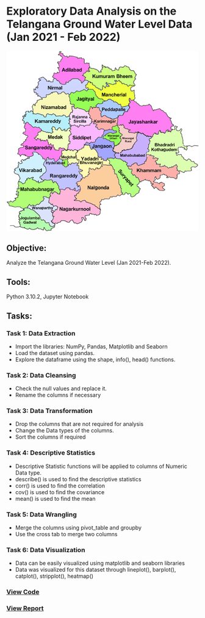 # Exploratory Data Analysis on the Telangana Ground Water Level Data (Jan 2021 - Feb 2022)
![](https://github.com/xavierina12/Data-Analytics/blob/main/Projects/1.%20Data%20Analysis%20Projects/3.%20Telangana%20Groundwater%20Analysis%20(Python)/telangana.png)
## Objective:
Analyze the Telangana Ground Water Level (Jan 2021-Feb 2022).
## Tools: 
Python 3.10.2, Jupyter Notebook
## Tasks:
### Task 1: Data Extraction
* Import the libraries: NumPy, Pandas, Matplotlib and Seaborn  
* Load the dataset using pandas.
* Explore the dataframe using the shape, info(), head() functions.
### Task 2: Data Cleansing
* Check the null values and replace it.
* Rename the columns if necessary
### Task 3: Data Transformation
* Drop the columns that are not required for analysis
* Change the Data types of the columns.
* Sort the columns if required
### Task 4: Descriptive Statistics
* Descriptive Statistic functions will be applied to columns of Numeric Data type.
* describe() is used to find the descriptive statistics
* corr() is used to find the correlation
* cov() is used to find the covariance
* mean() is used to find the mean
### Task 5: Data Wrangling
* Merge the columns using pivot_table and groupby 
* Use the cross tab to merge two columns
### Task 6: Data Visualization
* Data can be easily visualized using matplotlib and seaborn libraries
* Data was visualized for this dataset through lineplot(), barplot(), catplot(), stripplot(), heatmap()
### [View Code](https://github.com/xavierina12/Data-Analytics/blob/main/Projects/1.%20Data%20Analysis%20Projects/3.%20Telangana%20Groundwater%20Analysis%20(Python)/Telangana%20Ground%20Water%20Level%20Analysis%20Jan%202021%20-%20Feb%202022.ipynb)
### [View Report](https://github.com/xavierina12/Data-Analytics/blob/main/Projects/1.%20Data%20Analysis%20Projects/3.%20Telangana%20Groundwater%20Analysis%20(Python)/Report.pdf)


